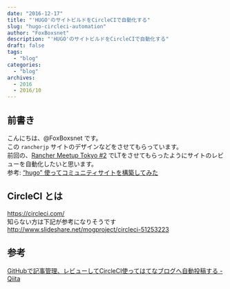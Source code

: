 ```yaml
---
date: "2016-12-17"
title: "'HUGO'のサイトビルドをCircleCIで自動化する"
slug: "hugo-circleci-automation" 
author: "FoxBoxsnet"
description: "'HUGO'のサイトビルドをCircleCIで自動化する"
draft: false
tags:
  - "blog"
categories:
  - "blog"
archives:
  - 2016
  - 2016/10
---
```



## 前書き
こんにちは、@FoxBoxsnet です。  
この `rancherjp` サイトのデザインなどをさせてもらっています。  
前回の、[Rancher Meetup Tokyo #2](https://connpass.com/event/44092/ "Rancher Meetup Tokyo #2 - connpass") でLTをさせてもらったようにサイトのレビューを自動化したいと思います。  
参考: [“hugo” 使ってコミュニティサイトを構築してみた](http://www.slideshare.net/ssuser7faad1/hugo-70078484 "“hugo” 使ってコミュニティサイトを構築してみた")

## CircleCI とは
https://circleci.com/  
知らない方は下記が参考になりそうです  
http://www.slideshare.net/mogproject/circleci-51253223  







## 参考
[GitHubで記事管理、レビューしてCircleCI使ってはてなブログへ自動投稿する - Qiita](http://qiita.com/hatappi/items/e81acf14deca34fd1cbe "GitHubで記事管理、レビューしてCircleCI使ってはてなブログへ自動投稿する - Qiita")
